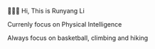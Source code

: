 :tada::tada::tada: Hi, This is Runyang Li

Currenly focus on Physical Intelligence

Always focus on basketball, climbing and hiking



